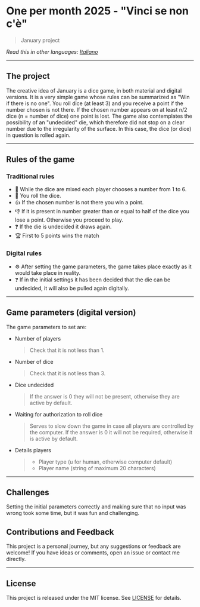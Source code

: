 # One per month 2025 - "Vinci se non c'è"
>January project


*Read this in other languages: [Italiano](README.md)*

---

## The project
The creative idea of January is a dice game, in both material and digital versions. It is a very simple game whose rules can be summarized as "Win if there is no one". You roll dice (at least 3) and you receive a point if the number chosen is not there. If the chosen number appears on at least n/2 dice (n = number of dice) one point is lost. The game also contemplates the possibility of an "undecided" die, which therefore did not stop on a clear number due to the irregularity of the surface. In this case, the dice (or dice) in question is rolled again.

---

## Rules of the game
### Traditional rules
- 🔢 While the dice are mixed each player chooses a number from 1 to 6.
- 🎲 You roll the dice. 
- 👍 If the chosen number is not there you win a point.
- 👎 If it is present in number greater than or equal to half of the dice you lose a point. Otherwise you proceed to play.
- ❓ If the die is undecided it draws again.
- 🏆 First to 5 points wins the match

### Digital rules
- ⚙ After setting the game parameters, the game takes place exactly as it would take place in reality.
- ❓ If in the initial settings it has been decided that the die can be undecided, it will also be pulled again digitally.

---

## Game parameters (digital version)
The game parameters to set are:
- Number of players

    >Check that it is not less than 1. 
- Number of dice

    >Check that it is not less than 3.
- Dice undecided

    >If the answer is 0 they will not be present, otherwise they are active by default.
- Waiting for authorization to roll dice

    >Serves to slow down the game in case all players are controlled by the computer. If the answer is 0 it will not be required, otherwise it is active by default.
- Details players
    > - Player type (u for human, otherwise computer default)
    > - Player name (string of maximum 20 characters) 

---

## Challenges
Setting the initial parameters correctly and making sure that no input was wrong took some time, but it was fun and challenging.

## Contributions and Feedback
This project is a personal journey, but any suggestions or feedback are welcome! If you have ideas or comments, open an issue or contact me directly.

---

## License
This project is released under the MIT license. See [LICENSE](LICENSE) for details.